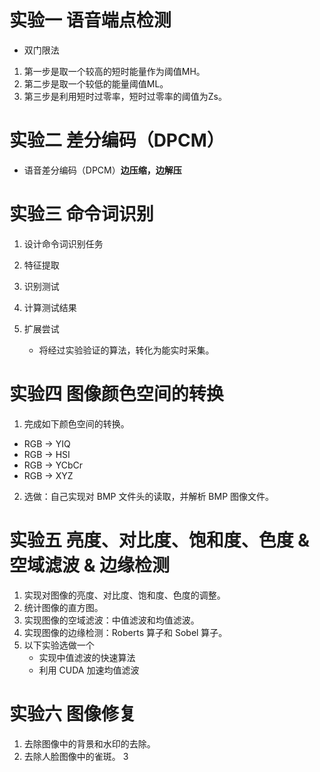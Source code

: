 # 实验一 语音端点检测

* 双门限法

 1. 第一步是取一个较高的短时能量作为阈值MH。
 2. 第二步是取一个较低的能量阈值ML。
 3. 第三步是利用短时过零率，短时过零率的阈值为Zs。
 
# 实验二 差分编码（DPCM）

* 语音差分编码（DPCM）**边压缩，边解压**

# 实验三 命令词识别

 1. 设计命令词识别任务

 2. 特征提取

 3. 识别测试

 4. 计算测试结果

 5. 扩展尝试
	* 将经过实验验证的算法，转化为能实时采集。

# 实验四 图像颜色空间的转换

1. 完成如下颜色空间的转换。

* RGB -> YIQ 
* RGB -> HSI 
* RGB -> YCbCr 
* RGB -> XYZ 

2. 选做：自己实现对 BMP 文件头的读取，并解析 BMP 图像文件。

# 实验五 亮度、对比度、饱和度、色度 & 空域滤波 & 边缘检测

 1. 实现对图像的亮度、对比度、饱和度、色度的调整。 
 2. 统计图像的直方图。
 3. 实现图像的空域滤波：中值滤波和均值滤波。
 4. 实现图像的边缘检测：Roberts 算子和 Sobel 算子。
 5. 以下实验选做一个 
	* 实现中值滤波的快速算法 
	* 利用 CUDA 加速均值滤波

# 实验六 图像修复

 1. 去除图像中的背景和水印的去除。 
 2. 去除人脸图像中的雀斑。
 3
